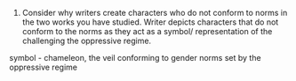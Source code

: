 1. Consider why writers create characters who do not conform to norms in the two works you have studied.
Writer depicts characters that do not conform to the norms as they act as a symbol/ representation of the challenging the oppressive regime. 


symbol - chameleon, the veil 
conforming to gender norms set by the oppressive regime



